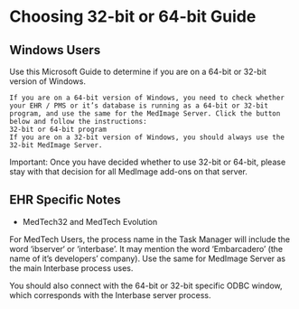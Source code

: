 


# Choosing 32-bit or 64-bit Guide

## Windows Users

Use this Microsoft Guide to determine if you are on a 64-bit or 32-bit version of Windows.

    If you are on a 64-bit version of Windows, you need to check whether your EHR / PMS or it’s database is running as a 64-bit or 32-bit program, and use the same for the MedImage Server. Click the button below and follow the instructions:
    32-bit or 64-bit program
    If you are on a 32-bit version of Windows, you should always use the 32-bit MedImage Server.

Important: Once you have decided whether to use 32-bit or 64-bit, please stay with that decision for all MedImage add-ons on that server.

## EHR Specific Notes


* MedTech32 and MedTech Evolution

For MedTech Users, the process name in the Task Manager will include the word ‘ibserver‘ or ‘interbase’. It may mention the word ‘Embarcadero’ (the name of it’s developers’ company). Use the same for MedImage Server as the main Interbase process uses.

You should also connect with the 64-bit or 32-bit specific ODBC window, which corresponds with the Interbase server process.
